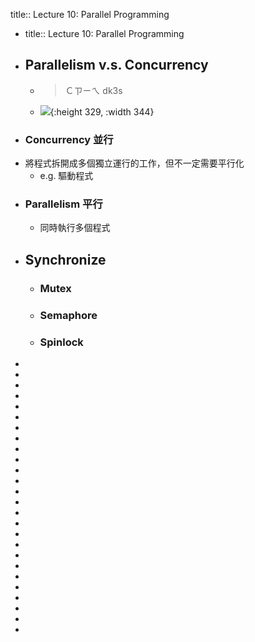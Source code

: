 title:: Lecture 10: Parallel Programming

- title:: Lecture 10: Parallel Programming
- ## Parallelism v.s. Concurrency
	- > Ｃㄗㄧㄟ dk3s
	- ![](https://miro.medium.com/max/1250/0*D4B7hf_Up9bc9wzg.jpg){:height 329, :width 344}
- ### Concurrency 並行
- 將程式拆開成多個獨立運行的工作，但不一定需要平行化
	- e.g. 驅動程式
- ### Parallelism 平行
	- 同時執行多個程式
- ## Synchronize
	- ### Mutex
	- ### Semaphore
	- ### Spinlock
-
-
-
-
-
-
-
-
-
-
-
-
-
-
-
-
-
-
-
-
-
-
-
-
-
-